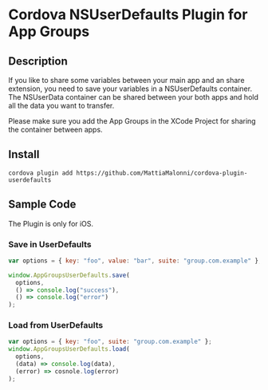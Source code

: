 # Cordova NSUserDefaults Plugin for App Groups

## Description

If you like to share some variables between your main app and an share extension, you need to save your variables in a NSUserDefaults container. The NSUserData container can be shared between your both apps and hold all the data you want to transfer.

Please make sure you add the App Groups in the XCode Project for sharing the container between apps.

## Install

`cordova plugin add https://github.com/MattiaMalonni/cordova-plugin-userdefaults`

## Sample Code

The Plugin is only for iOS.

### Save in UserDefaults

```javascript
var options = { key: "foo", value: "bar", suite: "group.com.example" };

window.AppGroupsUserDefaults.save(
  options,
  () => console.log("success"),
  () => console.log("error")
);
```

### Load from UserDefaults

```javascript
var options = { key: "foo", suite: "group.com.example" };
window.AppGroupsUserDefaults.load(
  options,
  (data) => console.log(data),
  (error) => cosnole.log(error)
);
```
